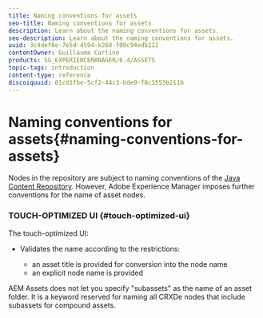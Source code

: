 ```yaml
---
title: Naming conventions for assets
seo-title: Naming conventions for assets
description: Learn about the naming conventions for assets.
seo-description: Learn about the naming conventions for assets.
uuid: 3c4def6e-7e5d-4594-b268-f08c94edb212
contentOwner: Guillaume Carlino
products: SG_EXPERIENCEMANAGER/6.4/ASSETS
topic-tags: introduction
content-type: reference
discoiquuid: 01cd1fbe-5cf2-44c3-bde9-f8c3553b211b
---
```


# Naming conventions for assets{#naming-conventions-for-assets}

Nodes in the repository are subject to naming conventions of the [Java Content Repository](../../sites/developing/using/the-basics.md#java-content-repository). However, Adobe Experience Manager imposes further conventions for the name of asset nodes.

### TOUCH-OPTIMIZED UI {#touch-optimized-ui}

The touch-optimized UI:

* Validates the name according to the restrictions:

    * an asset title is provided for conversion into the node name
    * an explicit node name is provided

AEM Assets does not let you specify "subassets" as the name of an asset folder. It is a keyword reserved for naming all CRXDe nodes that include subassets for compound assets. 
